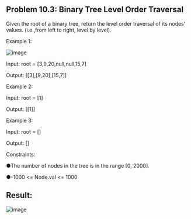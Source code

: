 <h2>Problem 10.3: Binary Tree Level Order Traversal</h2>

Given the root of a binary tree, return the level order traversal of its nodes' values. (i.e.,from left to right, level by level).

Example 1:

![image](https://user-images.githubusercontent.com/46132450/230533866-ad1cf2a2-42e4-4511-a5b3-5ca32b18c23c.png)

Input: root = [3,9,20,null,null,15,7]

Output: [[3],[9,20],[15,7]]

Example 2:

Input: root = [1]

Output: [[1]]

Example 3:

Input: root = []

Output: []

Constraints:

●The number of nodes in the tree is in the range [0, 2000].

●-1000 <= Node.val <= 1000

<h2>Result:</h2>

![image](https://user-images.githubusercontent.com/46132450/230732057-7cd6b7ec-7a9a-47f3-b045-02ab7f859413.png)
